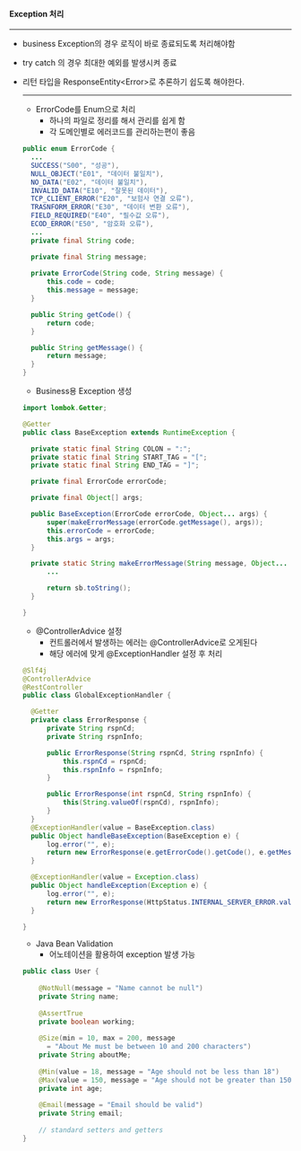 #### Exception 처리

------

- business Exception의 경우 로직이 바로 종료되도록 처리해야함

- try catch 의 경우 최대한 예외를 발생시켜 종료

- 리턴 타입을 ResponseEntity\<Error>로 추론하기 쉽도록 해야한다.

  ------

  - ErrorCode를 Enum으로 처리
    - 하나의 파일로 정리를 해서 관리를 쉽게 함
    - 각 도메인별로 에러코드를 관리하는편이 좋음

  ```java
  public enum ErrorCode {
  	...
  	SUCCESS("S00", "성공"),
  	NULL_OBJECT("E01", "데이터 불일치"),
  	NO_DATA("E02", "데이터 불일치"),
  	INVALID_DATA("E10", "잘못된 데이터"),
  	TCP_CLIENT_ERROR("E20", "보험사 연결 오류"),
  	TRASNFORM_ERROR("E30", "데이터 변환 오류"),
  	FIELD_REQUIRED("E40", "필수값 오류"),
  	ECOD_ERROR("E50", "암호화 오류"),
  	...
  	private final String code;
  
  	private final String message;
  	
  	private ErrorCode(String code, String message) {
  		this.code = code;
  		this.message = message;
  	}
  
  	public String getCode() {
  		return code;
  	}
  
  	public String getMessage() {
  		return message;
  	}
  }
  
  ```

  - Business용 Exception 생성

  ```java
  import lombok.Getter;
  
  @Getter
  public class BaseException extends RuntimeException {
  
  	private static final String COLON = ":";
  	private static final String START_TAG = "[";
  	private static final String END_TAG = "]";
  
  	private final ErrorCode errorCode;
  
  	private final Object[] args;
  
  	public BaseException(ErrorCode errorCode, Object... args) {
  		super(makeErrorMessage(errorCode.getMessage(), args));
  		this.errorCode = errorCode;
  		this.args = args;
  	}
  
  	private static String makeErrorMessage(String message, Object... args) {
  		...
  
  		return sb.toString();
  	}
  
  }
  ```

  - @ControllerAdvice 설정
    - 컨트롤러에서 발생하는 에러는 @ControllerAdvice로 오게된다
    - 해당 에러에 맞게 @ExceptionHandler 설정 후 처리

  ```java
  @Slf4j
  @ControllerAdvice
  @RestController
  public class GlobalExceptionHandler {
  
  	@Getter
  	private class ErrorResponse {
  		private String rspnCd;
  		private String rspnInfo;
  
  		public ErrorResponse(String rspnCd, String rspnInfo) {
  			this.rspnCd = rspnCd;
  			this.rspnInfo = rspnInfo;
  		}
  
  		public ErrorResponse(int rspnCd, String rspnInfo) {
  			this(String.valueOf(rspnCd), rspnInfo);
  		}
  	}
  	@ExceptionHandler(value = BaseException.class)
  	public Object handleBaseException(BaseException e) {
  		log.error("", e);
  		return new ErrorResponse(e.getErrorCode().getCode(), e.getMessage());
  	}
  
  	@ExceptionHandler(value = Exception.class)
  	public Object handleException(Exception e) {
  		log.error("", e);
  		return new ErrorResponse(HttpStatus.INTERNAL_SERVER_ERROR.value(), ErrorCode.INTERNAL_SERVER_ERROR.getMessage());
  	}
  
  }
  ```

  - Java Bean Validation
    - 어노테이션을 활용하여 exception  발생 가능

  ```java
  public class User {
   
      @NotNull(message = "Name cannot be null")
      private String name;
   
      @AssertTrue
      private boolean working;
   
      @Size(min = 10, max = 200, message 
        = "About Me must be between 10 and 200 characters")
      private String aboutMe;
   
      @Min(value = 18, message = "Age should not be less than 18")
      @Max(value = 150, message = "Age should not be greater than 150")
      private int age;
   
      @Email(message = "Email should be valid")
      private String email;
   
      // standard setters and getters 
  }
  ```

  
